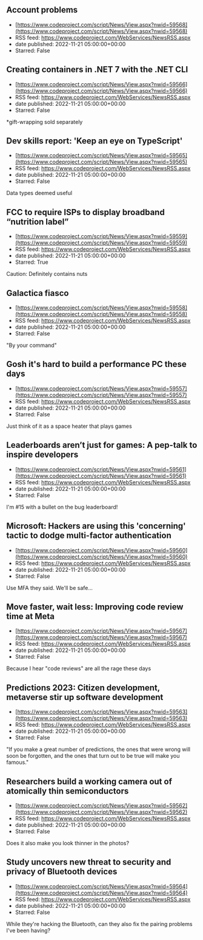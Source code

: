## Account problems
 - [https://www.codeproject.com/script/News/View.aspx?nwid=59568](https://www.codeproject.com/script/News/View.aspx?nwid=59568)
 - RSS feed: https://www.codeproject.com/WebServices/NewsRSS.aspx
 - date published: 2022-11-21 05:00:00+00:00
 - Starred: False



## Creating containers in .NET 7 with the .NET CLI
 - [https://www.codeproject.com/script/News/View.aspx?nwid=59566](https://www.codeproject.com/script/News/View.aspx?nwid=59566)
 - RSS feed: https://www.codeproject.com/WebServices/NewsRSS.aspx
 - date published: 2022-11-21 05:00:00+00:00
 - Starred: False

*gift-wrapping sold separately

## Dev skills report: 'Keep an eye on TypeScript'
 - [https://www.codeproject.com/script/News/View.aspx?nwid=59565](https://www.codeproject.com/script/News/View.aspx?nwid=59565)
 - RSS feed: https://www.codeproject.com/WebServices/NewsRSS.aspx
 - date published: 2022-11-21 05:00:00+00:00
 - Starred: False

Data types deemed useful

## FCC to require ISPs to display broadband “nutrition label”
 - [https://www.codeproject.com/script/News/View.aspx?nwid=59559](https://www.codeproject.com/script/News/View.aspx?nwid=59559)
 - RSS feed: https://www.codeproject.com/WebServices/NewsRSS.aspx
 - date published: 2022-11-21 05:00:00+00:00
 - Starred: True

Caution: Definitely contains nuts

## Galactica fiasco
 - [https://www.codeproject.com/script/News/View.aspx?nwid=59558](https://www.codeproject.com/script/News/View.aspx?nwid=59558)
 - RSS feed: https://www.codeproject.com/WebServices/NewsRSS.aspx
 - date published: 2022-11-21 05:00:00+00:00
 - Starred: False

"By your command"

## Gosh it's hard to build a performance PC these days
 - [https://www.codeproject.com/script/News/View.aspx?nwid=59557](https://www.codeproject.com/script/News/View.aspx?nwid=59557)
 - RSS feed: https://www.codeproject.com/WebServices/NewsRSS.aspx
 - date published: 2022-11-21 05:00:00+00:00
 - Starred: False

Just think of it as a space heater that plays games

## Leaderboards aren’t just for games: A pep-talk to inspire developers
 - [https://www.codeproject.com/script/News/View.aspx?nwid=59561](https://www.codeproject.com/script/News/View.aspx?nwid=59561)
 - RSS feed: https://www.codeproject.com/WebServices/NewsRSS.aspx
 - date published: 2022-11-21 05:00:00+00:00
 - Starred: False

I'm #15 with a bullet on the bug leaderboard!

## Microsoft: Hackers are using this 'concerning' tactic to dodge multi-factor authentication
 - [https://www.codeproject.com/script/News/View.aspx?nwid=59560](https://www.codeproject.com/script/News/View.aspx?nwid=59560)
 - RSS feed: https://www.codeproject.com/WebServices/NewsRSS.aspx
 - date published: 2022-11-21 05:00:00+00:00
 - Starred: False

Use MFA they said. We'll be safe...

## Move faster, wait less: Improving code review time at Meta
 - [https://www.codeproject.com/script/News/View.aspx?nwid=59567](https://www.codeproject.com/script/News/View.aspx?nwid=59567)
 - RSS feed: https://www.codeproject.com/WebServices/NewsRSS.aspx
 - date published: 2022-11-21 05:00:00+00:00
 - Starred: False

Because I hear "code reviews" are all the rage these days

## Predictions 2023: Citizen development, metaverse stir up software development
 - [https://www.codeproject.com/script/News/View.aspx?nwid=59563](https://www.codeproject.com/script/News/View.aspx?nwid=59563)
 - RSS feed: https://www.codeproject.com/WebServices/NewsRSS.aspx
 - date published: 2022-11-21 05:00:00+00:00
 - Starred: False

"If you make a great number of predictions, the ones that were wrong will soon be forgotten, and the ones that turn out to be true will make you famous."

## Researchers build a working camera out of atomically thin semiconductors
 - [https://www.codeproject.com/script/News/View.aspx?nwid=59562](https://www.codeproject.com/script/News/View.aspx?nwid=59562)
 - RSS feed: https://www.codeproject.com/WebServices/NewsRSS.aspx
 - date published: 2022-11-21 05:00:00+00:00
 - Starred: False

Does it also make you look thinner in the photos?

## Study uncovers new threat to security and privacy of Bluetooth devices
 - [https://www.codeproject.com/script/News/View.aspx?nwid=59564](https://www.codeproject.com/script/News/View.aspx?nwid=59564)
 - RSS feed: https://www.codeproject.com/WebServices/NewsRSS.aspx
 - date published: 2022-11-21 05:00:00+00:00
 - Starred: False

While they're hacking the Bluetooth, can they also fix the pairing problems I've been having?

